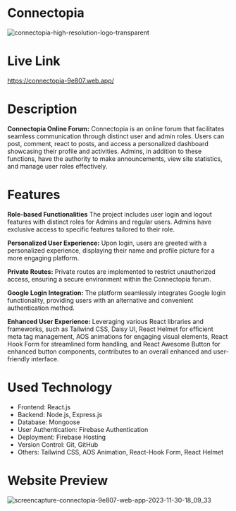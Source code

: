 
# Connectopia


![connectopia-high-resolution-logo-transparent](https://github.com/AsibHasanRiyad/car-doctor-client/assets/137589900/c203e2c9-a353-4d11-abba-a385826a9b91)


# Live Link

https://connectopia-9e807.web.app/

# Description
**Connectopia Online Forum:** Connectopia is an online forum that facilitates seamless communication through distinct user and admin roles. Users can post, comment, react to posts, and access a personalized dashboard showcasing their profile and activities. Admins, in addition to these functions, have the authority to make announcements, view site statistics, and manage user roles effectively.

# Features

**Role-based Functionalities** The project includes user login and logout features with distinct roles for Admins and regular users. Admins have exclusive access to specific features tailored to their role.

**Personalized User Experience:** Upon login, users are greeted with a personalized experience, displaying their name and profile picture for a more engaging platform.

**Private Routes:** Private routes are implemented to restrict unauthorized access, ensuring a secure environment within the Connectopia forum.

**Google Login Integration:** The platform seamlessly integrates Google login functionality, providing users with an alternative and convenient authentication method.

**Enhanced User Experience:** Leveraging various React libraries and frameworks, such as Tailwind CSS, Daisy UI, React Helmet for efficient meta tag management, AOS animations for engaging visual elements, React Hook Form for streamlined form handling, and React Awesome Button for enhanced button components, contributes to an overall enhanced and user-friendly interface.
# Used Technology
- Frontend: React.js
- Backend: Node.js, Express.js
- Database: Mongoose
- User Authentication: Firebase Authentication
- Deployment: Firebase Hosting
- Version Control: Git, GitHub
- Others: Tailwind CSS, AOS Animation, React-Hook Form, React Helmet



# Website Preview
![screencapture-connectopia-9e807-web-app-2023-11-30-18_09_33](https://github.com/AsibHasanRiyad/car-doctor-client/assets/137589900/8d877792-e810-415c-855e-8d9f0d037ab6)


